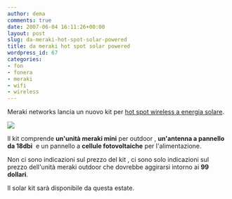 ```yaml
---
author: dema
comments: true
date: 2007-06-04 16:11:26+00:00
layout: post
slug: da-meraki-hot-spot-solar-powered
title: da meraki hot spot solar powered
wordpress_id: 67
categories:
- fon
- fonera
- meraki
- wifi
- wireless
---
```


Meraki networks lancia un nuovo kit per [hot spot wireless a energia solare](http://meraki.net/news/2007/06/03/meraki-introduces-first-solar-powered-outdoor-wi-fi-access-kit).

![](http://meraki.net/images/meraki-solar.jpg)

Il kit comprende **un'unità meraki mini** per outdoor , **un'antenna a pannello da 18dbi**  e un pannello a **cellule fotovoltaiche** per l'alimentazione.

Non ci sono indicazioni sul prezzo del kit , ci sono solo indicazioni sul prezzo dell'unità meraki outdoor che dovrebbe aggirarsi intorno ai **99 dollari**.

Il solar kit sarà disponibile da questa estate.
